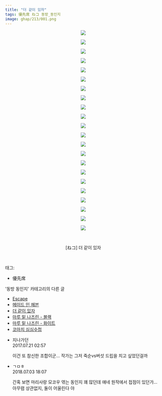 ```yaml
---
title: "더 같이 있자"
tags: 優先席 ねコ 동방_동인지
image: ghap/213/001.png
---
```

<div class="article">
<p style="text-align: center; clear: none; float: none;"><img src="{{ site.nasurl }}/ghap/213/001.png"/></p>
<p style="text-align: center; clear: none; float: none;"><img src="{{ site.nasurl }}/ghap/213/002.png"/></p>
<p style="text-align: center; clear: none; float: none;"><img src="{{ site.nasurl }}/ghap/213/003.png"/></p>
<p style="text-align: center; clear: none; float: none;"><img src="{{ site.nasurl }}/ghap/213/004.png"/></p>
<p style="text-align: center; clear: none; float: none;"><img src="{{ site.nasurl }}/ghap/213/005.png"/></p>
<p style="text-align: center; clear: none; float: none;"><img src="{{ site.nasurl }}/ghap/213/006.png"/></p>
<p style="text-align: center; clear: none; float: none;"><img src="{{ site.nasurl }}/ghap/213/007.png"/></p>
<p style="text-align: center; clear: none; float: none;"><img src="{{ site.nasurl }}/ghap/213/008.png"/></p>
<p style="text-align: center; clear: none; float: none;"><img src="{{ site.nasurl }}/ghap/213/009.png"/></p>
<p style="text-align: center; clear: none; float: none;"><img src="{{ site.nasurl }}/ghap/213/010.png"/></p>
<p style="text-align: center; clear: none; float: none;"><img src="{{ site.nasurl }}/ghap/213/011.png"/></p>
<p style="text-align: center; clear: none; float: none;"><img src="{{ site.nasurl }}/ghap/213/012.png"/></p>
<p style="text-align: center; clear: none; float: none;"><img src="{{ site.nasurl }}/ghap/213/013.png"/></p>
<p style="text-align: center; clear: none; float: none;"><img src="{{ site.nasurl }}/ghap/213/014.png"/></p>
<p style="text-align: center; clear: none; float: none;"><img src="{{ site.nasurl }}/ghap/213/015.png"/></p>
<p style="text-align: center; clear: none; float: none;"><img src="{{ site.nasurl }}/ghap/213/016.png"/></p>
<p style="text-align: center; clear: none; float: none;"><img src="{{ site.nasurl }}/ghap/213/017.png"/></p>
<p style="text-align: center; clear: none; float: none;"><img src="{{ site.nasurl }}/ghap/213/018.png"/></p>
<p style="text-align: center; clear: none; float: none;"><img src="{{ site.nasurl }}/ghap/213/019.png"/></p>
<p style="text-align: center; clear: none; float: none;"><img src="{{ site.nasurl }}/ghap/213/020.png"/></p>
<p style="text-align: center; clear: none; float: none;"><img src="{{ site.nasurl }}/ghap/213/021.png"/></p>
<p style="text-align: center; clear: none; float: none;"><img src="{{ site.nasurl }}/ghap/213/022.png"/></p>
<p style="text-align: center; clear: none; float: none;"><br/></p>
<p style="text-align: center; clear: none; float: none;">[ねコ] 더 같이 있자</p>
<p><br/></p>
</div><div class="tagTrail">
<p>태그: </p>
<ul>
<li>優先席</li>
</ul>
</div><div class="another">
<p>'동방 동인지' 카테고리의 다른 글</p>
<ul>
<li><a href="/2016-06-19-ghap_215">Escape</a></li>
<li><a href="/2016-06-19-ghap_214">메이드 인 헤븐</a></li>
<li><a href="/2016-06-19-ghap_213">더 같이 있자</a></li>
<li><a href="/2016-06-19-ghap_212">마루 밑 나즈린 - 블랙</a></li>
<li><a href="/2016-06-19-ghap_211">마루 밑 나즈린 - 화이트</a></li>
<li><a href="/2016-06-19-ghap_210">코마치 심심수첩</a></li>
</ul>
</div><div class="cb_module cb_fluid">
<div class="cb_wrt cb_profile">
<div class="comment">
<ul>
<li class="cb_thumb_off" id="comment15040786">
<div class="cb_comment_area">
<div class="cb_info_area">
<div class="cb_section">
<span class="cb_nick_name">지나가던</span>
</div>
<div class="cb_section">
<span class="cb_date">2017.07.21 02:57 </span>
</div>
</div>
<div class="cb_dsc_comment">
<p class="cb_dsc">
											이건 또 참신한 조합이군... 작가는 그저 죽순vs버섯 드립을 치고 싶었던걸까
										</p>
</div>
</div></li>
<li class="cb_thumb_off" id="comment15280216">
<div class="cb_comment_area">
<div class="cb_info_area">
<div class="cb_section">
<span class="cb_nick_name">ㄱㅁㅎ</span>
</div>
<div class="cb_section">
<span class="cb_date">2018.07.03 18:07 </span>
</div>
</div>
<div class="cb_dsc_comment">
<p class="cb_dsc">
											간혹 보면 마리사랑 모코우 엮는 동인지 꽤 많던데 얘네 원작에서 접점이 있던가... 아무렴 상관없지, 둘이 어울린다 야
										</p>
</div>
</div></li>
</ul>
</div>
</div><!-- commentList close -->
</div>